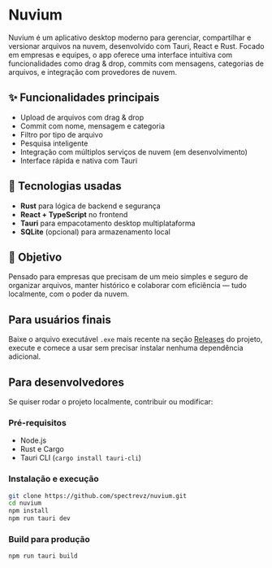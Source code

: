 # Nuvium

Nuvium é um aplicativo desktop moderno para gerenciar, compartilhar e versionar arquivos na nuvem, desenvolvido com Tauri, React e Rust. Focado em empresas e equipes, o app oferece uma interface intuitiva com funcionalidades como drag & drop, commits com mensagens, categorias de arquivos, e integração com provedores de nuvem.

## ✨ Funcionalidades principais

- Upload de arquivos com drag & drop  
- Commit com nome, mensagem e categoria  
- Filtro por tipo de arquivo  
- Pesquisa inteligente  
- Integração com múltiplos serviços de nuvem (em desenvolvimento)  
- Interface rápida e nativa com Tauri  

## 🚀 Tecnologias usadas

- **Rust** para lógica de backend e segurança  
- **React + TypeScript** no frontend  
- **Tauri** para empacotamento desktop multiplataforma  
- **SQLite** (opcional) para armazenamento local  

## 🎯 Objetivo

Pensado para empresas que precisam de um meio simples e seguro de organizar arquivos, manter histórico e colaborar com eficiência — tudo localmente, com o poder da nuvem.

## Para usuários finais

Baixe o arquivo executável `.exe` mais recente na seção [Releases](https://github.com/spectrevz/nuvium/releases) do projeto, execute e comece a usar sem precisar instalar nenhuma dependência adicional.

## Para desenvolvedores

Se quiser rodar o projeto localmente, contribuir ou modificar:

### Pré-requisitos

- Node.js  
- Rust e Cargo  
- Tauri CLI (`cargo install tauri-cli`)

### Instalação e execução

```bash
git clone https://github.com/spectrevz/nuvium.git
cd nuvium
npm install
npm run tauri dev
```

### Build para produção

```bash
npm run tauri build
```
